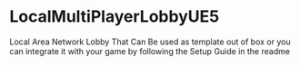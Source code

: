 # LocalMultiPlayerLobbyUE5
 Local Area Network Lobby That Can Be used as template out of box or you can integrate it with your game by following the  Setup Guide in the readme
